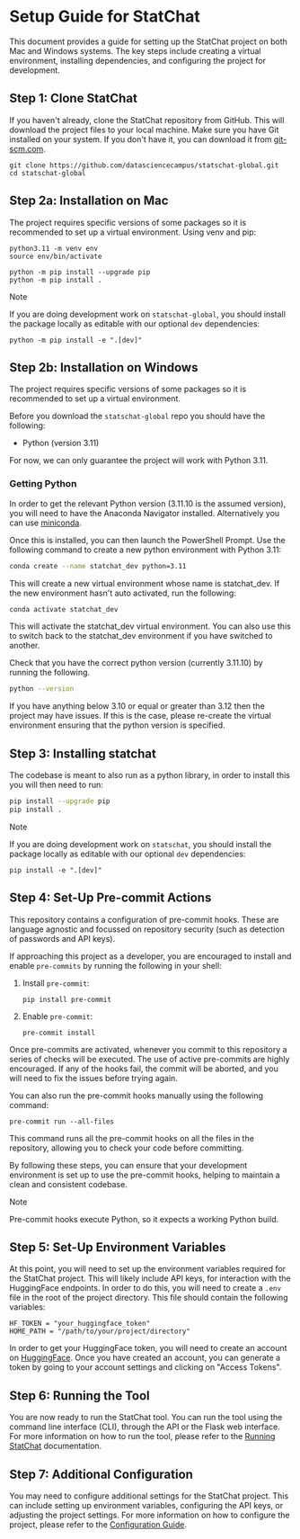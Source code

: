 # Setup Guide for StatChat

This document provides a guide for setting up the StatChat project on both Mac and Windows systems.
The key steps include creating a virtual environment, installing dependencies, and configuring the project for development.

## Step 1: Clone StatChat

If you haven't already, clone the StatChat repository from GitHub.
This will download the project files to your local machine.
Make sure you have Git installed on your system.
If you don't have it, you can download it from [git-scm.com](https://git-scm.com/).

```shell
git clone https://github.com/datasciencecampus/statschat-global.git
cd statschat-global
```

## Step 2a: Installation on Mac

The project requires specific versions of some packages so it is recommended to
set up a virtual environment.  Using venv and pip:

   ```shell
   python3.11 -m venv env
   source env/bin/activate

   python -m pip install --upgrade pip
   python -m pip install .
   ```

> [!NOTE]
> If you are doing development work on `statschat-global`, you should install the
> package locally as editable with our optional `dev` dependencies:
>
> ```shell
> python -m pip install -e ".[dev]"
> ```

## Step 2b: Installation on Windows

The project requires specific versions of some packages so it is recommended to
set up a virtual environment.

Before you download the `statschat-global` repo you should have the following:

- Python (version 3.11)

For now, we can only guarantee the project will work with Python 3.11.

### Getting Python

In order to get the relevant Python version (3.11.10 is the assumed version),
you will need to have the Anaconda Navigator installed. Alternatively you can
use [miniconda](https://docs.anaconda.com/miniconda/).

Once this is installed, you can then launch the PowerShell Prompt.
Use the following command to create a new python environment with Python 3.11:

   ```bash
   conda create --name statchat_dev python=3.11
   ```

This will create a new virtual environment whose name is statchat_dev.
If the new environment hasn't auto activated, run the following:

   ```bash
   conda activate statchat_dev
   ```

This will activate the statchat_dev virtual environment.
You can also use this to switch back to the statchat_dev environment if you have switched to another.

Check that you have the correct python version (currently 3.11.10) by running the following.

   ```bash
   python --version
   ```

If you have anything below 3.10 or equal or greater than 3.12 then the project may have issues.
If this is the case, please re-create the virtual environment ensuring that the python version is specified.

## Step 3: Installing statchat

The codebase is meant to also run as a python library, in order to install this
you will then need to run:

   ```bash
   pip install --upgrade pip
   pip install .
   ```

> [!NOTE]
> If you are doing development work on `statschat`, you should install the
> package locally as editable with our optional `dev` dependencies:
>
> ```shell
> pip install -e ".[dev]"
> ```

## Step 4: Set-Up Pre-commit Actions

This repository contains a configuration of pre-commit hooks. These are
language agnostic and focussed on repository security (such as detection of
passwords and API keys).

If approaching this project as a developer, you are encouraged to install and
enable `pre-commits` by running the following in your shell:

1. Install `pre-commit`:

   ```shell
   pip install pre-commit
   ```

2. Enable `pre-commit`:

   ```shell
   pre-commit install
   ```

Once pre-commits are activated, whenever you commit to this repository a series of checks will be executed.
The use of active pre-commits are highly encouraged.
If any of the hooks fail, the commit will be aborted, and you will need to fix the issues before trying again.

You can also run the pre-commit hooks manually using the following command:

   ```shell
   pre-commit run --all-files
   ```

This command runs all the pre-commit hooks on all the files in the repository,
allowing you to check your code before committing.

By following these steps, you can ensure that your development environment is set up to use the pre-commit hooks,
helping to maintain a clean and consistent codebase.

> [!NOTE]
> Pre-commit hooks execute Python, so it expects a working Python build.

## Step 5: Set-Up Environment Variables

At this point, you will need to set up the environment variables required for the StatChat project.
This will likely include API keys, for interaction with the HuggingFace endpoints.
In order to do this, you will need to create a `.env` file in the root of the project directory.
This file should contain the following variables:

```plaintext
HF_TOKEN = "your_huggingface_token"
HOME_PATH = "/path/to/your/project/directory"
```

In order to get your HuggingFace token, you will need to create an account on [HuggingFace](https://huggingface.co/).
Once you have created an account, you can generate a token by going to your account settings and
clicking on "Access Tokens".

## Step 6: Running the Tool

You are now ready to run the StatChat tool.
You can run the tool using the command line interface (CLI), through the API or the Flask web interface.
For more information on how to run the tool, please refer to the [Running StatChat](./running_statschat.md) documentation.

## Step 7: Additional Configuration

You may need to configure additional settings for the StatChat project.
This can include setting up environment variables, configuring the API keys, or adjusting the project settings.
For more information on how to configure the project, please refer to the [Configuration Guide](./config_guide.md).
